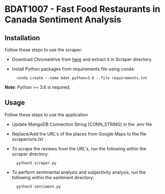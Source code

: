 # BDAT1007 - Fast Food Restaurants in Canada Sentiment Analysis

## Installation
Follow these steps to use the scraper:
- Download Chromedrive from [here](https://chromedriver.storage.googleapis.com/index.html?path=89.0.4389.23/) and extract it in Scraper directory.
- Install Python packages from requirements file using conda:

        conda create --name bdat python=3.6 --file requirements.txt

**Note**: Python >= 3.6 is required.

## Usage
Follow these steps to use the application
- Update MongoDB Connection String (CONN_STRING) in the .env file
- Replace/Add the URL's of the places from Google Maps to the file scraper/urls.txt
- To scrape the reviews from the URL's, run the following within the scraper directory:

        python3 scraper.py

- To perform sentimental analysis and subjectivity analysis, run the following within the sentiment directory:

        python3 sentiment.py


